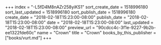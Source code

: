 +++
index = "-L5fD4M8nAZr258yiKS1"
sort_create_date = 1518996180
sort_last_updated = 1518996180
sort_publish_date = 1518996180
create_date = "2018-02-18T15:23:00-08:00"
publish_date = "2018-02-18T15:23:00-08:00"
date = "2018-02-18T15:23:00-08:00"
last_updated = "2018-02-18T15:23:00-08:00"
preview_url = "90cdcc4c-3f1e-9227-9b2b-ee1322fde60c"
name = "Crown"
title = "Crown"
books_by_this_publisher = ["books/vurt.md"]
+++
